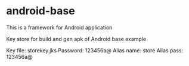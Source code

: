 # android-base
This is a framework for Android application

Key store for build and gen apk of Android base example

Key file:  storekey.jks
Password: 123456a@
Alias name: store
Alias pass: 123456a@